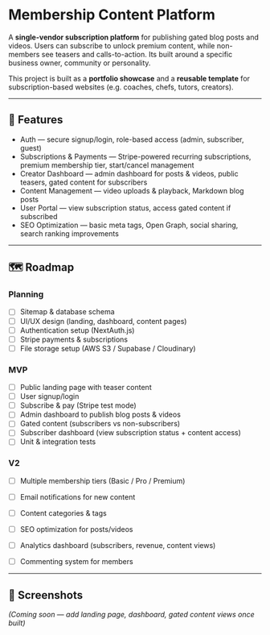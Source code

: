 # Membership Content Platform

A **single-vendor subscription platform** for publishing gated blog posts and videos. Users can subscribe to unlock premium content, while non-members see teasers and calls-to-action. Its built around a specific business owner, community or personality.

This project is built as a **portfolio showcase** and a **reusable template** for subscription-based websites (e.g. coaches, chefs, tutors, creators).

---

## 🚀 Features
- Auth — secure signup/login, role-based access (admin, subscriber, guest)
- Subscriptions & Payments — Stripe-powered recurring subscriptions, premium membership tier, start/cancel management
- Creator Dashboard — admin dashboard for posts & videos, public teasers, gated content for subscribers
- Content Management — video uploads & playback, Markdown blog posts
- User Portal — view subscription status, access gated content if subscribed
- SEO Optimization — basic meta tags, Open Graph, social sharing, search ranking improvements

---

<!-- ## 🛠️ Tech Stack

* **Frontend:** Next.js (App Router) + TailwindCSS
* **Backend:** Next.js API routes (Node.js)
* **Database:** PostgreSQL (Prisma ORM)
* **Auth:** NextAuth.js (JWT sessions)
* **Payments:** Stripe Subscriptions
* **Storage:** AWS S3 (or Supabase/Cloudinary) for media files

--- -->

## 🗺️ Roadmap

### Planning

* [ ] Sitemap & database schema
* [ ] UI/UX design (landing, dashboard, content pages)
* [ ] Authentication setup (NextAuth.js)
* [ ] Stripe payments & subscriptions
* [ ] File storage setup (AWS S3 / Supabase / Cloudinary)

### MVP

* [ ] Public landing page with teaser content
* [ ] User signup/login
* [ ] Subscribe & pay (Stripe test mode)
* [ ] Admin dashboard to publish blog posts & videos
* [ ] Gated content (subscribers vs non-subscribers)
* [ ] Subscriber dashboard (view subscription status + content access)
* [ ] Unit & integration tests

### V2

* [ ] Multiple membership tiers (Basic / Pro / Premium)
* [ ] Email notifications for new content
* [ ] Content categories & tags
* [ ] SEO optimization for posts/videos
* [ ] Analytics dashboard (subscribers, revenue, content views)
* [ ] Commenting system for members


---

## 📸 Screenshots

*(Coming soon — add landing page, dashboard, gated content views once built)*
